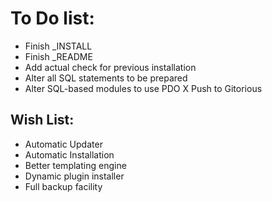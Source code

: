 
To Do list:
======

- Finish _INSTALL
- Finish _README
- Add actual check for previous installation
- Alter all SQL statements to be prepared
- Alter SQL-based modules to use PDO
X Push to Gitorious

Wish List:
------

- Automatic Updater
- Automatic Installation
- Better templating engine
- Dynamic plugin installer
- Full backup facility
